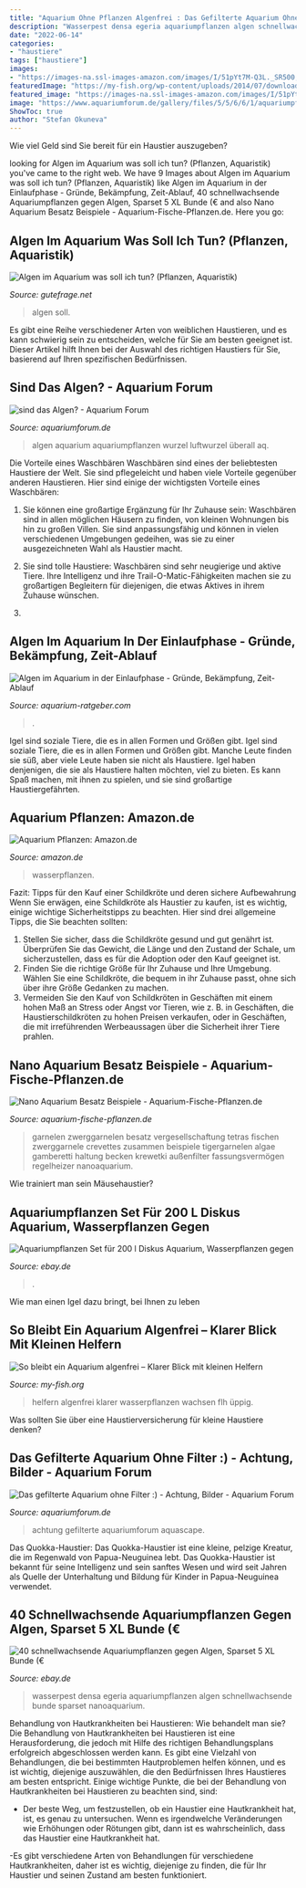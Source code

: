 ```yaml
---
title: "Aquarium Ohne Pflanzen Algenfrei : Das Gefilterte Aquarium Ohne Filter :)"
description: "Wasserpest densa egeria aquariumpflanzen algen schnellwachsende bunde sparset nanoaquarium"
date: "2022-06-14"
categories:
- "haustiere"
tags: ["haustiere"]
images:
- "https://images-na.ssl-images-amazon.com/images/I/51pYt7M-Q3L._SR500,500_.jpg"
featuredImage: "https://my-fish.org/wp-content/uploads/2014/07/download_3383_2-862x1080.jpg"
featured_image: "https://images-na.ssl-images-amazon.com/images/I/51pYt7M-Q3L._SR500,500_.jpg"
image: "https://www.aquariumforum.de/gallery/files/5/5/6/6/1/aquariumpflanzen_053-med.jpg"
ShowToc: true
author: "Stefan Okuneva"
---
```



Wie viel Geld sind Sie bereit für ein Haustier auszugeben?

	

		
looking for Algen im Aquarium was soll ich tun? (Pflanzen, Aquaristik) you've came to the right web. We have 9 Images about Algen im Aquarium was soll ich tun? (Pflanzen, Aquaristik) like Algen im Aquarium in der Einlaufphase - Gründe, Bekämpfung, Zeit-Ablauf, 40 schnellwachsende Aquariumpflanzen gegen Algen, Sparset 5 XL Bunde (€ and also Nano Aquarium Besatz Beispiele - Aquarium-Fische-Pflanzen.de. Here you go:
		
    
## Algen Im Aquarium Was Soll Ich Tun? (Pflanzen, Aquaristik)

<img loading=lazy src="https://images.gutefrage.net/media/fragen/bilder/algen-im-aquarium-was-soll-ich-tun/0_big.jpg?v=1471600869000" onerror="this.onerror=null;this.src='https://tse2.mm.bing.net/th?id=OIP.WB4n2G7HZUzoItahP0WZoQHaHa&amp;pid=15.1';" alt="Algen im Aquarium was soll ich tun? (Pflanzen, Aquaristik)">

_Source: gutefrage.net_

>algen soll. 

	

Es gibt eine Reihe verschiedener Arten von weiblichen Haustieren, und es kann schwierig sein zu entscheiden, welche für Sie am besten geeignet ist. Dieser Artikel hilft Ihnen bei der Auswahl des richtigen Haustiers für Sie, basierend auf Ihren spezifischen Bedürfnissen.

    
## Sind Das Algen? - Aquarium Forum

<img loading=lazy src="https://www.aquariumforum.de/gallery/files/5/5/6/6/1/aquariumpflanzen_053-med.jpg" onerror="this.onerror=null;this.src='https://tse4.mm.bing.net/th?id=OIP.-Aa4iViSma5XmmVEd6tkwQHaE7&amp;pid=15.1';" alt="sind das Algen? - Aquarium Forum">

_Source: aquariumforum.de_

>algen aquarium aquariumpflanzen wurzel luftwurzel überall aq. 

	

Die Vorteile eines Waschbären
Waschbären sind eines der beliebtesten Haustiere der Welt. Sie sind pflegeleicht und haben viele Vorteile gegenüber anderen Haustieren. Hier sind einige der wichtigsten Vorteile eines Waschbären:
1. Sie können eine großartige Ergänzung für Ihr Zuhause sein: Waschbären sind in allen möglichen Häusern zu finden, von kleinen Wohnungen bis hin zu großen Villen. Sie sind anpassungsfähig und können in vielen verschiedenen Umgebungen gedeihen, was sie zu einer ausgezeichneten Wahl als Haustier macht.

2. Sie sind tolle Haustiere: Waschbären sind sehr neugierige und aktive Tiere. Ihre Intelligenz und ihre Trail-O-Matic-Fähigkeiten machen sie zu großartigen Begleitern für diejenigen, die etwas Aktives in ihrem Zuhause wünschen.

3.

    
## Algen Im Aquarium In Der Einlaufphase - Gründe, Bekämpfung, Zeit-Ablauf

<img loading=lazy src="https://www.aquarium-ratgeber.com/wp-content/uploads/2021/06/aquarium-algenfrei-600x396.jpg" onerror="this.onerror=null;this.src='https://tse3.mm.bing.net/th?id=OIP.uCstdlV3-dOw_6pnLxwM9QHaE4&amp;pid=15.1';" alt="Algen im Aquarium in der Einlaufphase - Gründe, Bekämpfung, Zeit-Ablauf">

_Source: aquarium-ratgeber.com_

>. 

	

Igel sind soziale Tiere, die es in allen Formen und Größen gibt.
Igel sind soziale Tiere, die es in allen Formen und Größen gibt. Manche Leute finden sie süß, aber viele Leute haben sie nicht als Haustiere. Igel haben denjenigen, die sie als Haustiere halten möchten, viel zu bieten. Es kann Spaß machen, mit ihnen zu spielen, und sie sind großartige Haustiergefährten.

    
## Aquarium Pflanzen: Amazon.de

<img loading=lazy src="https://images-na.ssl-images-amazon.com/images/I/51pYt7M-Q3L._SR500,500_.jpg" onerror="this.onerror=null;this.src='https://tse1.mm.bing.net/th?id=OIP.-4shfB2AAlCaqRTf3NVyBQHaHa&amp;pid=15.1';" alt="Aquarium Pflanzen: Amazon.de">

_Source: amazon.de_

>wasserpflanzen. 

	

Fazit: Tipps für den Kauf einer Schildkröte und deren sichere Aufbewahrung
Wenn Sie erwägen, eine Schildkröte als Haustier zu kaufen, ist es wichtig, einige wichtige Sicherheitstipps zu beachten. Hier sind drei allgemeine Tipps, die Sie beachten sollten:
1. Stellen Sie sicher, dass die Schildkröte gesund und gut genährt ist. Überprüfen Sie das Gewicht, die Länge und den Zustand der Schale, um sicherzustellen, dass es für die Adoption oder den Kauf geeignet ist.
2. Finden Sie die richtige Größe für Ihr Zuhause und Ihre Umgebung. Wählen Sie eine Schildkröte, die bequem in ihr Zuhause passt, ohne sich über ihre Größe Gedanken zu machen.
3. Vermeiden Sie den Kauf von Schildkröten in Geschäften mit einem hohen Maß an Stress oder Angst vor Tieren, wie z. B. in Geschäften, die Haustierschildkröten zu hohen Preisen verkaufen, oder in Geschäften, die mit irreführenden Werbeaussagen über die Sicherheit ihrer Tiere prahlen.

    
## Nano Aquarium Besatz Beispiele - Aquarium-Fische-Pflanzen.de

<img loading=lazy src="https://aquarium-fische-pflanzen.de/wp-content/uploads/2018/05/zwerggarnelen-im-nano-aquarium.jpg" onerror="this.onerror=null;this.src='https://tse1.mm.bing.net/th?id=OIP.PTK-HVbOVFbvfJ_czUyIOQHaEG&amp;pid=15.1';" alt="Nano Aquarium Besatz Beispiele - Aquarium-Fische-Pflanzen.de">

_Source: aquarium-fische-pflanzen.de_

>garnelen zwerggarnelen besatz vergesellschaftung tetras fischen zwerggarnele crevettes zusammen beispiele tigergarnelen algae gamberetti haltung becken krewetki außenfilter fassungsvermögen regelheizer nanoaquarium. 

	

Wie trainiert man sein Mäusehaustier?

    
## Aquariumpflanzen Set Für 200 L Diskus Aquarium, Wasserpflanzen Gegen

<img loading=lazy src="https://i.ebayimg.com/images/i/290661314480-0-1/s-l1000.jpg" onerror="this.onerror=null;this.src='https://tse1.mm.bing.net/th?id=OIP.tXIbiDtMi5mLNbZWe6fncgHaE0&amp;pid=15.1';" alt="Aquariumpflanzen Set für 200 l Diskus Aquarium, Wasserpflanzen gegen">

_Source: ebay.de_

>. 

	

Wie man einen Igel dazu bringt, bei Ihnen zu leben

    
## So Bleibt Ein Aquarium Algenfrei – Klarer Blick Mit Kleinen Helfern

<img loading=lazy src="https://my-fish.org/wp-content/uploads/2014/07/download_3383_2-862x1080.jpg" onerror="this.onerror=null;this.src='https://tse4.mm.bing.net/th?id=OIP.039t7bcu2W6w64BfRdRL-AHaJR&amp;pid=15.1';" alt="So bleibt ein Aquarium algenfrei – Klarer Blick mit kleinen Helfern">

_Source: my-fish.org_

>helfern algenfrei klarer wasserpflanzen wachsen flh üppig. 

	

Was sollten Sie über eine Haustierversicherung für kleine Haustiere denken?

    
## Das Gefilterte Aquarium Ohne Filter :) - Achtung, Bilder - Aquarium Forum

<img loading=lazy src="http://www.aquariumforum.de/gallery/files/5/7/1/7/9/img_0053.jpg" onerror="this.onerror=null;this.src='https://tse2.mm.bing.net/th?id=OIP.Pr_hMmx0Kiio6xe7pRlofQHaFj&amp;pid=15.1';" alt="Das gefilterte Aquarium ohne Filter :) - Achtung, Bilder - Aquarium Forum">

_Source: aquariumforum.de_

>achtung gefilterte aquariumforum aquascape. 

	

Das Quokka-Haustier:
Das Quokka-Haustier ist eine kleine, pelzige Kreatur, die im Regenwald von Papua-Neuguinea lebt. Das Quokka-Haustier ist bekannt für seine Intelligenz und sein sanftes Wesen und wird seit Jahren als Quelle der Unterhaltung und Bildung für Kinder in Papua-Neuguinea verwendet.

    
## 40 Schnellwachsende Aquariumpflanzen Gegen Algen, Sparset 5 XL Bunde (€

<img loading=lazy src="https://nanoaquarium.net/ebay/bilder/6_0.jpg" onerror="this.onerror=null;this.src='https://tse4.mm.bing.net/th?id=OIP.fYhq5Wo5E2L_gmKM4OGItAHaFj&amp;pid=15.1';" alt="40 schnellwachsende Aquariumpflanzen gegen Algen, Sparset 5 XL Bunde (€">

_Source: ebay.de_

>wasserpest densa egeria aquariumpflanzen algen schnellwachsende bunde sparset nanoaquarium. 

	

Behandlung von Hautkrankheiten bei Haustieren: Wie behandelt man sie?
Die Behandlung von Hautkrankheiten bei Haustieren ist eine Herausforderung, die jedoch mit Hilfe des richtigen Behandlungsplans erfolgreich abgeschlossen werden kann. Es gibt eine Vielzahl von Behandlungen, die bei bestimmten Hautproblemen helfen können, und es ist wichtig, diejenige auszuwählen, die den Bedürfnissen Ihres Haustieres am besten entspricht. Einige wichtige Punkte, die bei der Behandlung von Hautkrankheiten bei Haustieren zu beachten sind, sind:
- Der beste Weg, um festzustellen, ob ein Haustier eine Hautkrankheit hat, ist, es genau zu untersuchen. Wenn es irgendwelche Veränderungen wie Erhöhungen oder Rötungen gibt, dann ist es wahrscheinlich, dass das Haustier eine Hautkrankheit hat.

-Es gibt verschiedene Arten von Behandlungen für verschiedene Hautkrankheiten, daher ist es wichtig, diejenige zu finden, die für Ihr Haustier und seinen Zustand am besten funktioniert.

